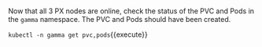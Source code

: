 </br>

Now that all 3 PX nodes are online, check the status of the PVC and Pods in the `gamma` namespace. The PVC and Pods should have been created.

`kubectl -n gamma get pvc,pods`{{execute}}

